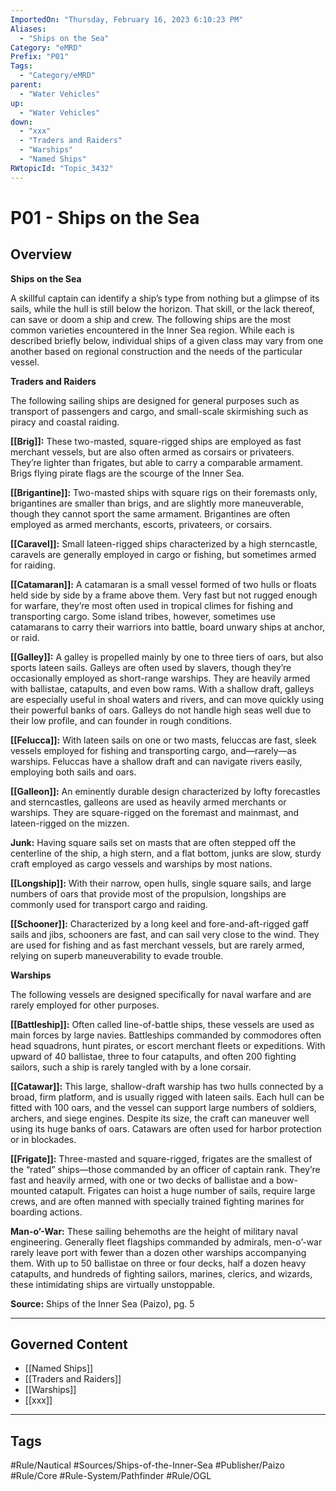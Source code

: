 ```yaml
---
ImportedOn: "Thursday, February 16, 2023 6:10:23 PM"
Aliases:
  - "Ships on the Sea"
Category: "eMRD"
Prefix: "P01"
Tags:
  - "Category/eMRD"
parent:
  - "Water Vehicles"
up:
  - "Water Vehicles"
down:
  - "xxx"
  - "Traders and Raiders"
  - "Warships"
  - "Named Ships"
RWtopicId: "Topic_3432"
---
```

# P01 - Ships on the Sea
## Overview
**Ships on the Sea**

A skillful captain can identify a ship’s type from nothing but a glimpse of its sails, while the hull is still below the horizon. That skill, or the lack thereof, can save or doom a ship and crew. The following ships are the most common varieties encountered in the Inner Sea region. While each is described briefly below, individual ships of a given class may vary from one another based on regional construction and the needs of the particular vessel.

**Traders and Raiders**

The following sailing ships are designed for general purposes such as transport of passengers and cargo, and small-scale skirmishing such as piracy and coastal raiding.

**[[Brig]]:** These two-masted, square-rigged ships are employed as fast merchant vessels, but are also often armed as corsairs or privateers. They’re lighter than frigates, but able to carry a comparable armament. Brigs flying pirate flags are the scourge of the Inner Sea.

**[[Brigantine]]:** Two-masted ships with square rigs on their foremasts only, brigantines are smaller than brigs, and are slightly more maneuverable, though they cannot sport the same armament. Brigantines are often employed as armed merchants, escorts, privateers, or corsairs.

**[[Caravel]]:** Small lateen-rigged ships characterized by a high sterncastle, caravels are generally employed in cargo or fishing, but sometimes armed for raiding.

**[[Catamaran]]:** A catamaran is a small vessel formed of two hulls or floats held side by side by a frame above them. Very fast but not rugged enough for warfare, they’re most often used in tropical climes for fishing and transporting cargo. Some island tribes, however, sometimes use catamarans to carry their warriors into battle, board unwary ships at anchor, or raid.

**[[Galley]]:** A galley is propelled mainly by one to three tiers of oars, but also sports lateen sails. Galleys are often used by slavers, though they’re occasionally employed as short-range warships. They are heavily armed with ballistae, catapults, and even bow rams. With a shallow draft, galleys are especially useful in shoal waters and rivers, and can move quickly using their powerful banks of oars. Galleys do not handle high seas well due to their low profile, and can founder in rough conditions.

**[[Felucca]]:** With lateen sails on one or two masts, feluccas are fast, sleek vessels employed for fishing and transporting cargo, and—rarely—as warships. Feluccas have a shallow draft and can navigate rivers easily, employing both sails and oars.

**[[Galleon]]:** An eminently durable design characterized by lofty forecastles and sterncastles, galleons are used as heavily armed merchants or warships. They are square-rigged on the foremast and mainmast, and lateen-rigged on the mizzen.

**Junk:** Having square sails set on masts that are often stepped off the centerline of the ship, a high stern, and a flat bottom, junks are slow, sturdy craft employed as cargo vessels and warships by most nations.

**[[Longship]]:** With their narrow, open hulls, single square sails, and large numbers of oars that provide most of the propulsion, longships are commonly used for transport cargo and raiding.

**[[Schooner]]:** Characterized by a long keel and fore-and-aft-rigged gaff sails and jibs, schooners are fast, and can sail very close to the wind. They are used for fishing and as fast merchant vessels, but are rarely armed, relying on superb maneuverability to evade trouble.

**Warships**

The following vessels are designed specifically for naval warfare and are rarely employed for other purposes.

**[[Battleship]]:** Often called line-of-battle ships, these vessels are used as main forces by large navies. Battleships commanded by commodores often head squadrons, hunt pirates, or escort merchant fleets or expeditions. With upward of 40 ballistae, three to four catapults, and often 200 fighting sailors, such a ship is rarely tangled with by a lone corsair.

**[[Catawar]]:** This large, shallow-draft warship has two hulls connected by a broad, firm platform, and is usually rigged with lateen sails. Each hull can be fitted with 100 oars, and the vessel can support large numbers of soldiers, archers, and siege engines. Despite its size, the craft can maneuver well using its huge banks of oars. Catawars are often used for harbor protection or in blockades.

**[[Frigate]]:** Three-masted and square-rigged, frigates are the smallest of the “rated” ships—those commanded by an officer of captain rank. They’re fast and heavily armed, with one or two decks of ballistae and a bow-mounted catapult. Frigates can hoist a huge number of sails, require large crews, and are often manned with specially trained fighting marines for boarding actions.

**Man-o’-War:** These sailing behemoths are the height of military naval engineering. Generally fleet flagships commanded by admirals, men-o’-war rarely leave port with fewer than a dozen other warships accompanying them. With up to 50 ballistae on three or four decks, half a dozen heavy catapults, and hundreds of fighting sailors, marines, clerics, and wizards, these intimidating ships are virtually unstoppable.

**Source:** Ships of the Inner Sea (Paizo), pg. 5

---
## Governed Content
- [[Named Ships]]
- [[Traders and Raiders]]
- [[Warships]]
- [[xxx]]


---
## Tags
#Rule/Nautical #Sources/Ships-of-the-Inner-Sea #Publisher/Paizo #Rule/Core #Rule-System/Pathfinder #Rule/OGL

